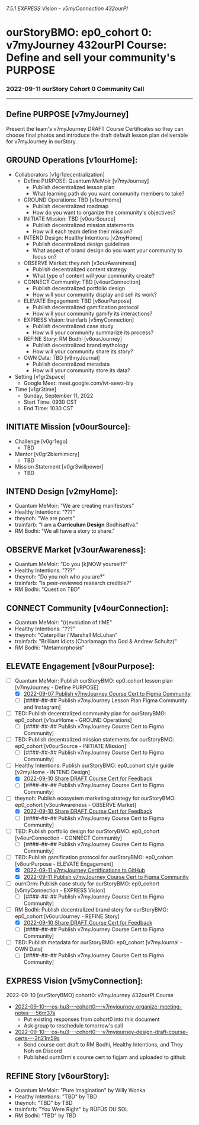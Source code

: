 ###### 7.5.1 EXPRESS Vision - v5myConnection 432ourPI
# ourStoryBMO: ep0_cohort 0: v7myJourney 432ourPI Course: Define and sell your community's PURPOSE
### 2022-09-11 ourStory Cohort 0 Community Call

---

## Define PURPOSE [v7myJourney]
Present the team's v7myJourney DRAFT Course Certificates so they can choose final photos and introduce the draft default lesson plan deliverable for v7myJourney in ourStory.

## GROUND Operations [v1ourHome]: 
- Collaborators [v1gr1decentralization]
  - Define PURPOSE: Quantum MeMoir [v7myJourney]
    - Publish decentralized lesson plan
    - What learning path do you want community members to take?
  - GROUND Operations: TBD [v1ourHome]
    - Publish decentralized roadmap
    - How do you want to organize the community's objectives?
  - INITIATE Mission: TBD [v0ourSource]
    - Publish decentralized mission statements
    - How will each team define their mission?
  - INTEND Design: Healthy Intentions [v2myHome]
    - Publish decentralized design guidelines
    - What aspect of brand design do you want your community to focus on?
  - OBSERVE Market: they.noh [v3ourAwareness]
    - Publish decentralized content strategy
    - What type of content will your community create?
  - CONNECT Community: TBD [v4ourConnection]
    - Publish decentralized portfolio design
    - How will your community display and sell its work?
  - ELEVATE Engagement: TBD [v8ourPurpose]
    - Publish decentralized gamification protocol
    - How will your community gamify its interactions?
  - EXPRESS Vision: trainfarb [v5myConnection]
    - Publish decentralized case study
    - How will your community summarize its process?
  - REFINE Story: RM Bodhi [v6ourJourney]
    - Publish decentralized brand mythology
    - How will your community share its story?
  - OWN Data: TBD [v9myJournal]
    - Publish decentralized metadata
    - How will your community store its data?
- Setting [v1gr2space]
  - Google Meet: meet.google.com/ivt-sewz-biy
- Time [v1gr3time]
  - Sunday, September 11, 2022
  - Start Time: 0930 CST
  - End Time: 1030 CST

## INITIATE Mission [v0ourSource]:
- Challenge [v0gr1ego]
  - TBD
- Mentor [v0gr2biomimicry]
  - TBD
- Mission Statement [v0gr3willpower]
  - TBD

## INTEND Design [v2myHome]:
- Quantum MeMoir: "We are creating manifestors"
- Healthy Intentions: "???"
- theynoh: "We are poets"
- trainfarb: "I am a **Curriculum Design** Bodhisattva."
- RM Bodhi: "We all have a story to share."

## OBSERVE Market [v3ourAwareness]:
- Quantum MeMoir: "Do you [k]NOW yourself?"
- Healthy Intentions: "???"
- theynoh: "Do you noh who you are?"
- trainfarb: "Is peer-reviewed research credible?"
- RM Bodhi: "Question TBD"

## CONNECT Community [v4ourConnection]:
- Quantum MeMoir: "(r)evolution of tiME"
- Healthy Intentions: "???"
- theynoh: "Caterpillar / Marshall McLuhan"
- trainfarb: "Brilliant Idiots (Charlamagn tha God & Andrew Schultz)"
- RM Bodhi: "Metamorphosis"

## ELEVATE Engagement [v8ourPurpose]:
- [ ] Quantum MeMoir: Publish ourStoryBMO: ep0_cohort lesson plan [v7myJourney - Define PURPOSE]
  - [x] [2022-09-07 Publish v7myJourney Course Cert to Figma Community](https://www.figma.com/community/file/1149472904455285897)
  - [ ] [####-##-## Publish v7myJourney Lesson Plan Figma Community and Instagram]
- [ ] TBD: Publish decentralized community plan for ourStoryBMO: ep0_cohort [v1ourHome - GROUND Operations]
  - [ ] [####-##-## Publish v7myJourney Course Cert to Figma Community]
- [ ] TBD: Publish decentralized mission statements for ourStoryBMO: ep0_cohort [v0ourSource - INITIATE Mission]
  - [ ] [####-##-## Publish v7myJourney Course Cert to Figma Community]
- [ ] Healthy Intentions: Publish ourStoryBMO: ep0_cohort style guide [v2myHome - INTEND Design]
  - [x] [2022-09-10 Share DRAFT Course Cert for Feedback](https://github.com/trainfarb/trainfarb/blob/main/6.8.0-elevate-engagement---v8ourStory/6.8.3-game---v8gr3play/ourstory-cohort0/DRAFT-v7myjourney-432ourpi-course-cert---hi---img1-resp1-label0---1x1.png)
  - [ ] [####-##-## Publish v7myJourney Course Cert to Figma Community]
- [ ] theynoh: Publish ecosystem marketing strategy for ourStoryBMO: ep0_cohort [v3ourAwareness - OBSERVE Market]
  - [x] [2022-09-10 Share DRAFT Course Cert for Feedback](https://github.com/trainfarb/trainfarb/blob/main/6.8.0-elevate-engagement---v8ourStory/6.8.3-game---v8gr3play/ourstory-cohort0/DRAFT-v7myjourney-432ourpi-course-cert---tn---img1-resp1-label0---1x1.png)
  - [ ] [####-##-## Publish v7myJourney Course Cert to Figma Community]
- [ ] TBD: Publish portfolio design for ourStoryBMO: ep0_cohort [v4ourConnection - CONNECT Community]
  - [ ] [####-##-## Publish v7myJourney Course Cert to Figma Community]
- [ ] TBD: Publish gamification protocol for ourStoryBMO: ep0_cohort [v8ourPurpose - ELEVATE Engagement]
  - [x] [2022-09-11 v7myJourney Certifications to GitHub](https://github.com/trainfarb/trainfarb/blob/main/6.8.0-elevate-engagement---v8ourStory/6.8.3-game---v8gr3play/huStory/v7myjourney-432ourpi-course-cert---hS-ournorm.md)
  - [x] [2022-09-11 Publish v7myJourney Course Cert to Figma Community](https://www.figma.com/community/file/1150694266790360049)
- [ ] ournOrm: Publish case study for ourStoryBMO: ep0_cohort [v5myConnection - EXPRESS Vision]
  - [ ] [####-##-## Publish v7myJourney Course Cert to Figma Community]
- [ ] RM Bodhi: Publish decentralized brand story for ourStoryBMO: ep0_cohort [v6ourJourney - REFINE Story]
  - [x] [2022-09-10 Share DRAFT Course Cert for Feedback](https://github.com/trainfarb/trainfarb/blob/main/6.8.0-elevate-engagement---v8ourStory/6.8.3-game---v8gr3play/ourstory-cohort0/DRAFT-v7myjourney-432ourpi-course-cert---rmb---img1-resp1-label0---1x1.png)
  - [ ] [####-##-## Publish v7myJourney Course Cert to Figma Community]
- [ ] TBD: Publish metadata for ourStoryBMO: ep0_cohort [v7myJournal - OWN Data]
  - [ ] [####-##-## Publish v7myJourney Course Cert to Figma Community]
  
## EXPRESS Vision [v5myConnection]:
2022-09-10 [ourStoryBMO] cohort0: v7myJourney 432ourPI Course
- [2022-09-10---os-hu3---cohort0---v7myjourney-organize-meeting-notes---56m37s](https://www.loom.com/share/39724d20f31e4e3db13f86740b23694b)
  - Put existing responses from cohort0 into this document
  - Ask group to reschedule tomorrow's call
- [2022-09-10---os-hu3---cohort0---v7myjourney-design-draft-course-certs---3h21m59s](https://www.loom.com/share/519978d533264039a268e1b39db0174e)
  - Send course cert draft to RM Bodhi, Healthy Intentions, and They Noh on Discord
  - Published ournOrm's course cert to figjam and uploaded to github

## REFINE Story [v6ourStory]:
- Quantum MeMoir: "Pure Imagination" by Willy Wonka
- Healthy Intentions: "TBD" by TBD
- theynoh: "TBD" by TBD
- trainfarb: "You Were Right" by RÜFÜS DU SOL
- RM Bodhi: "TBD" by TBD
